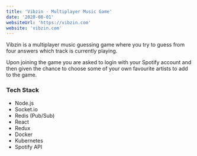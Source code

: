 ```yaml
---
title: 'Vibzin - Multiplayer Music Game'
date: '2020-08-01'
websiteUrl: 'https://vibzin.com'
website: 'vibzin.com'
---
```


Vibzin is a multiplayer music guessing game where you try to guess from four answers which track is currently playing.

Upon joining the game you are asked to login with your Spotify account and then given the chance to choose some of your own favourite artists to add to the game.

### Tech Stack

- Node.js
- Socket.io
- Redis (Pub/Sub)
- React
- Redux
- Docker
- Kubernetes
- Spotify API
